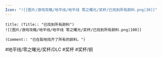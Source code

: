 ```yaml
---
Icon: "![[图片/游戏攻略/地平线/地平线 零之曙光/奖杯/已找到所有颜料.png|30]]"
---
```

```ad-common-bronze-trophy
title: (Title:: "已找到所有颜料")
![[图片/游戏攻略/地平线/地平线 零之曙光/奖杯/已找到所有颜料.png|100]]

(Comment:: "已在裂地找齐了所有的颜料。")
```

#地平线/零之曙光/奖杯/DLC #奖杯 #奖杯/铜
